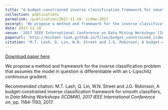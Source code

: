 ```yaml
---
title: "A budget-constrained inverse classification framework for smooth classifiers"
collection: publications
permalink: /publication/2017-11-18- icdmw-2017
excerpt: 'We propose a method and framework for the inverse classification problem that assumes the model in question is differentiable with an L-Lipschitz continuous gradient.'
date: 2017-11-18
venue: '2017 IEEE International Conference on Data Mining Workshops (ICDMW)'
paperurl: 'http://michael-lash.github.io/files/budget_constrained_icdmw2017.pdf'
citation: 'M.T. Lash, Q. Lin, W.N. Street and J.G. Robinson, A budget-constrained inverse classification framework for smooth classifiers, in <i>Data Mining Workshops (ICDMW), 2017 IEEE International Conference on</i>, pp. 1184-1193, 2017.'
---
```


<a href='http://michael-lash.github.io/files/budget_constrained_icdmw2017.pdf'>Download paper here</a>

We propose a method and framework for the inverse classification problem that assumes the model in question is differentiable with an L-Lipschitz continuous gradient.

Recommended citation: M.T. Lash, Q. Lin, W.N. Street and J.G. Robinson, A budget-constrained inverse classification framework for smooth classifiers, in <i>Data Mining Workshops (ICDMW), 2017 IEEE International Conference on</i>, pp. 1184-1193, 2017.